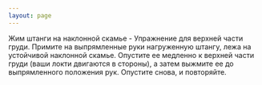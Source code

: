 ```yaml
---
layout: page
---
```

Жим штанги на наклонной скамье - Упражнение для верхней части груди.
Примите на выпрямленные руки нагруженную штангу, лежа на устойчивой наклонной скамье. Опустите ее медленно к верхней части груди (ваши локти двигаются в стороны), а затем выжмите ее до выпрямленного положения рук. Опустите снова, и повторяйте.